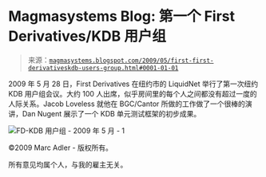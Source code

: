 <!--yml

分类：未分类

日期：2024-05-18 04:53:13

-->

# Magmasystems Blog: 第一个 First Derivatives/KDB 用户组

> 来源：[`magmasystems.blogspot.com/2009/05/first-first-derivativeskdb-users-group.html#0001-01-01`](http://magmasystems.blogspot.com/2009/05/first-first-derivativeskdb-users-group.html#0001-01-01)

2009 年 5 月 28 日，First Derivatives 在纽约市的 LiquidNet 举行了第一次纽约 KDB 用户组会议。大约 100 人出席，似乎房间里的每个人之间都没有超过一度的人际关系。Jacob Loveless 就他在 BGC/Cantor 所做的工作做了一个很棒的演讲，Dan Nugent 展示了一个 KDB 单元测试框架的初步成果。

![FD-KDB 用户组 - 2009 年 5 月 - 1](http://3.bp.blogspot.com/_BNP90JOg4yU/SiHKdHHHz0I/AAAAAAAAAI8/KNRf34pvXyM/s1600-h/FD-KDB+Users+Group+-+May+2009+-+1.jpg)

©2009 Marc Adler - 版权所有。

所有意见均属个人，与我的雇主无关。
